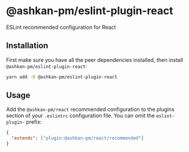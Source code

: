 # @ashkan-pm/eslint-plugin-react

ESLint recommended configuration for React

## Installation

First make sure you have all the peer dependencies installed, then install `@ashkan-pm/eslint-plugin-react`:

```sh
yarn add -D @ashkan-pm/eslint-plugin-react
```

## Usage

Add the `@ashkan-pm/react` recommended configuration to the plugins section of your `.eslintrc` configuration file. You can omit the `eslint-plugin-` prefix:

```json
{
  "extends": ["plugin:@ashkan-pm/react/recommended"]
}
```
